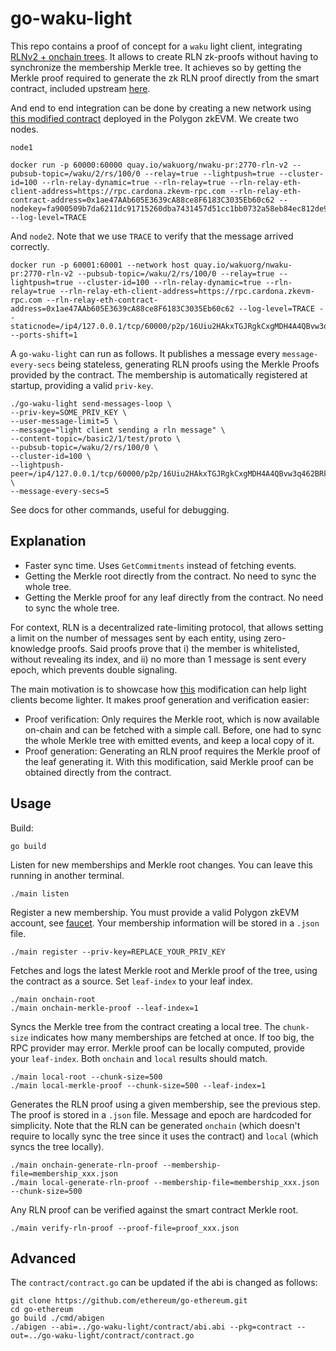 # go-waku-light

This repo contains a proof of concept for a `waku` light client, integrating [RLNv2 + onchain trees](https://github.com/waku-org/waku-rlnv2-contract). It allows to create RLN zk-proofs without having to synchronize the membership Merkle tree. It achieves so by getting the Merkle proof required to generate the zk RLN proof directly from the smart contract, included upstream [here](https://github.com/privacy-scaling-explorations/zk-kit/pull/162).

And end to end integration can be done by creating a new network using [this modified contract](https://cardona-zkevm.polygonscan.com/address/0x1ae47AAb605E3639cA88ce8F6183C3035Eb60c62) deployed in the Polygon zkEVM. We create two nodes.

`node1`
```
docker run -p 60000:60000 quay.io/wakuorg/nwaku-pr:2770-rln-v2 --pubsub-topic=/waku/2/rs/100/0 --relay=true --lightpush=true --cluster-id=100 --rln-relay-dynamic=true --rln-relay=true --rln-relay-eth-client-address=https://rpc.cardona.zkevm-rpc.com --rln-relay-eth-contract-address=0x1ae47AAb605E3639cA88ce8F6183C3035Eb60c62 --nodekey=fa900509b7da6211dc91715260dba7431457d51cc1bb0732a58eb84ec812de99 --log-level=TRACE
```

And `node2`. Note that we use `TRACE` to verify that the message arrived correctly.
```
docker run -p 60001:60001 --network host quay.io/wakuorg/nwaku-pr:2770-rln-v2 --pubsub-topic=/waku/2/rs/100/0 --relay=true --lightpush=true --cluster-id=100 --rln-relay-dynamic=true --rln-relay=true --rln-relay-eth-client-address=https://rpc.cardona.zkevm-rpc.com --rln-relay-eth-contract-address=0x1ae47AAb605E3639cA88ce8F6183C3035Eb60c62 --log-level=TRACE --staticnode=/ip4/127.0.0.1/tcp/60000/p2p/16Uiu2HAkxTGJRgkCxgMDH4A4QBvw3q462BRkVJaPF5KQWkc1t4cp --ports-shift=1
```

A `go-waku-light` can run as follows. It publishes a message every `message-every-secs` being stateless, generating RLN proofs using the Merkle Proofs provided by the contract.
The membership is automatically registered at startup, providing a valid `priv-key`.

```
./go-waku-light send-messages-loop \
--priv-key=SOME_PRIV_KEY \
--user-message-limit=5 \
--message="light client sending a rln message" \
--content-topic=/basic2/1/test/proto \
--pubsub-topic=/waku/2/rs/100/0 \
--cluster-id=100 \
--lightpush-peer=/ip4/127.0.0.1/tcp/60000/p2p/16Uiu2HAkxTGJRgkCxgMDH4A4QBvw3q462BRkVJaPF5KQWkc1t4cp \
--message-every-secs=5
```

See docs for other commands, useful for debugging.

## Explanation
* Faster sync time. Uses `GetCommitments` instead of fetching events.
* Getting the Merkle root directly from the contract. No need to sync the whole tree.
* Getting the Merkle proof for any leaf directly from the contract. No need to sync the whole tree.

For context, RLN is a decentralized rate-limiting protocol, that allows setting a limit on the number of messages sent by each entity, using zero-knowledge proofs. Said proofs prove that i) the member is whitelisted, without revealing its index, and ii) no more than 1 message is sent every epoch, which prevents double signaling.

The main motivation is to showcase how [this](https://github.com/vacp2p/rln-contract/pull/31) modification can help light clients become lighter. It makes proof generation and verification easier:
* Proof verification: Only requires the Merkle root, which is now available on-chain and can be fetched with a simple call. Before, one had to sync the whole Merkle tree with emitted events, and keep a local copy of it.
* Proof generation: Generating an RLN proof requires the Merkle proof of the leaf generating it. With this modification, said Merkle proof can be obtained directly from the contract.

## Usage

Build:
```
go build
```

Listen for new memberships and Merkle root changes. You can leave this running in another terminal.
```
./main listen
```

Register a new membership. You must provide a valid Polygon zkEVM account, see [faucet](https://faucet.polygon.technology/). Your membership information will be stored in a `.json` file.
```
./main register --priv-key=REPLACE_YOUR_PRIV_KEY
```

Fetches and logs the latest Merkle root and Merkle proof of the tree, using the contract as a source. Set `leaf-index` to your leaf index.
```
./main onchain-root
./main onchain-merkle-proof --leaf-index=1
```

Syncs the Merkle tree from the contract creating a local tree. The `chunk-size` indicates how many memberships are fetched at once. If too big, the RPC provider may error. Merkle proof can be locally computed, provide your `leaf-index`. Both `onchain` and `local` results should match.
```
./main local-root --chunk-size=500
./main local-merkle-proof --chunk-size=500 --leaf-index=1
```

Generates the RLN proof using a given membership, see the previous step. The proof is stored in a `.json` file. Message and epoch are hardcoded for simplicity. Note that the RLN can be generated `onchain` (which doesn't require to locally sync the tree since it uses the contract) and `local` (which syncs the tree locally).
```
./main onchain-generate-rln-proof --membership-file=membership_xxx.json
./main local-generate-rln-proof --membership-file=membership_xxx.json --chunk-size=500
```

Any RLN proof can be verified against the smart contract Merkle root.
```
./main verify-rln-proof --proof-file=proof_xxx.json
```

## Advanced

The `contract/contract.go` can be updated if the abi is changed as follows:

```
git clone https://github.com/ethereum/go-ethereum.git
cd go-ethereum
go build ./cmd/abigen
./abigen --abi=../go-waku-light/contract/abi.abi --pkg=contract --out=../go-waku-light/contract/contract.go
```